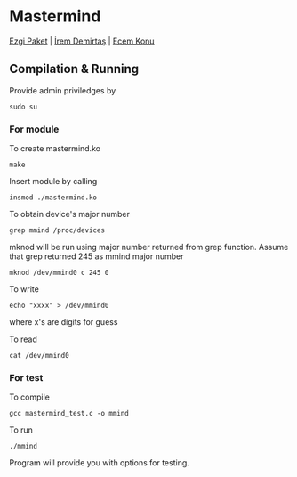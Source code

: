 # Mastermind

[Ezgi Paket](https://github.com/ezgipaket/) | [İrem Demirtaş](https://github.com/indem/) | [Ecem Konu](https://github.com/ecem.konu/)

## Compilation & Running
Provide admin priviledges by

```sudo su```

### For module 
To create mastermind.ko

```make``` 

Insert module by calling

```insmod ./mastermind.ko```

To obtain device's major number

```grep mmind /proc/devices```

mknod will be run using major number returned from grep function. Assume that grep returned 245 as mmind major number

```mknod /dev/mmind0 c 245 0```

To write

```echo "xxxx" > /dev/mmind0``` 

where x's are digits for guess

To read

```cat /dev/mmind0```

### For test

To compile

```gcc mastermind_test.c -o mmind```

To run

```./mmind```

Program will provide you with options for testing.

